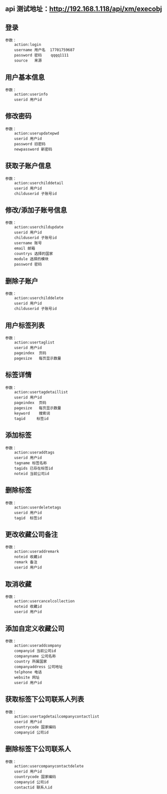 ## api 测试地址：http://192.168.1.118/api/xm/execobj
## 登录
    参数：
		action:login
		username 用户名  17701759687
		password 密码    qqqq1111
		source   来源

## 用户基本信息
	参数：
		action:userinfo
		userid 用户id

## 修改密码
	参数：
		action:userupdatepwd
		userid 用户id
		password 旧密码
		newpassword 新密码

## 获取子账户信息
	参数：
		action:userchilddetail
		userid 用户id
		childuserid 子账号id

## 修改/添加子账号信息
	参数：
		action:userchildupdate
		userid 用户id
		childuserid 子账号id
		username 账号
	 	email 邮箱
	 	countrys 选择的国家
	 	module 选择的模块
	 	password 密码

## 删除子账户
	参数：
		action:userchilddelete
		userid 用户id
		childuserid 子账号id

## 用户标签列表
	参数：
		action:usertaglist
		userid 用户id
		pageindex  页码
		pagesize   每页显示数量
		
## 标签详情
	参数：
		action:usertagdetaillist
		userid 用户id
		pageindex  页码
		pagesize   每页显示数量
		keyword    搜索词
		tagid     标签id

## 添加标签
	参数：
		action:useraddtags
		userid 用户id
		tagname 标签名称
		tagids 已存在标签id
		noteid 当前公司id

## 删除标签
	参数：
		action:userdeletetags
		userid 用户id
		tagid  标签id

## 更改收藏公司备注
	参数：
		action:useraddremark
		noteid 收藏id
		remark 备注
		userid 用户id

## 取消收藏
	参数：
		action:usercancelcollection
		noteid 收藏id
		userid 用户id

## 添加自定义收藏公司
	参数：
		action:useraddcompany
		companyid 当前公司id
		companyname 公司名称
		country 所属国家
		companyaddress 公司地址
		telphone 电话
		website 网址
		userid 用户id

## 获取标签下公司联系人列表
	参数：
		action:usertagdetailcompanycontactlist
		userid 用户id
		countrycode 国家编码
		companyid 公司id

## 删除标签下公司联系人
	参数：
		action:usercompanycontactdelete
		userid 用户id
		countrycode 国家编码
		companyid 公司id
		contactid 联系人id









